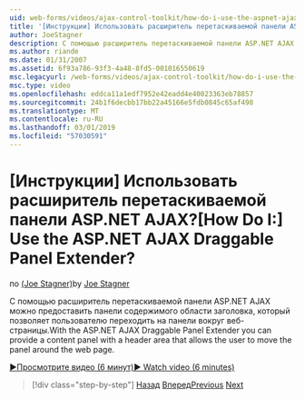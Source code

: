 ```yaml
---
uid: web-forms/videos/ajax-control-toolkit/how-do-i-use-the-aspnet-ajax-draggable-panel-extender
title: '[Инструкции] Использовать расширитель перетаскиваемой панели ASP.NET AJAX? | Документы Майкрософт'
author: JoeStagner
description: С помощью расширитель перетаскиваемой панели ASP.NET AJAX можно предоставить панели содержимого области заголовка, который позволяет пользователю переходить на панели вокруг веб-страницы.
ms.author: riande
ms.date: 01/31/2007
ms.assetid: 6f93a786-93f3-4a48-8fd5-001016550619
msc.legacyurl: /web-forms/videos/ajax-control-toolkit/how-do-i-use-the-aspnet-ajax-draggable-panel-extender
msc.type: video
ms.openlocfilehash: eddca11a1edf7952e42eadd4e40023363eb78857
ms.sourcegitcommit: 24b1f6decbb17bb22a45166e5fdb0845c65af498
ms.translationtype: MT
ms.contentlocale: ru-RU
ms.lasthandoff: 03/01/2019
ms.locfileid: "57030591"
---
```

<a name="how-do-i-use-the-aspnet-ajax-draggable-panel-extender"></a><span data-ttu-id="9aa71-104">[Инструкции] Использовать расширитель перетаскиваемой панели ASP.NET AJAX?</span><span class="sxs-lookup"><span data-stu-id="9aa71-104">[How Do I:] Use the ASP.NET AJAX Draggable Panel Extender?</span></span>
====================
<span data-ttu-id="9aa71-105">по [(Joe Stagner)](https://github.com/JoeStagner)</span><span class="sxs-lookup"><span data-stu-id="9aa71-105">by [Joe Stagner](https://github.com/JoeStagner)</span></span>

<span data-ttu-id="9aa71-106">С помощью расширитель перетаскиваемой панели ASP.NET AJAX можно предоставить панели содержимого области заголовка, который позволяет пользователю переходить на панели вокруг веб-страницы.</span><span class="sxs-lookup"><span data-stu-id="9aa71-106">With the ASP.NET AJAX Draggable Panel Extender you can provide a content panel with a header area that allows the user to move the panel around the web page.</span></span>

[<span data-ttu-id="9aa71-107">&#9654;Просмотрите видео (6 минут)</span><span class="sxs-lookup"><span data-stu-id="9aa71-107">&#9654; Watch video (6 minutes)</span></span>](https://channel9.msdn.com/Blogs/ASP-NET-Site-Videos/how-do-i-use-the-aspnet-ajax-draggable-panel-extender)

> [!div class="step-by-step"]
> <span data-ttu-id="9aa71-108">[Назад](how-do-i-use-the-aspnet-ajax-collapsable-panel-extender.md)
> [Вперед](how-do-i-use-the-aspnet-ajax-dynamicpopulate-extender.md)</span><span class="sxs-lookup"><span data-stu-id="9aa71-108">[Previous](how-do-i-use-the-aspnet-ajax-collapsable-panel-extender.md)
[Next](how-do-i-use-the-aspnet-ajax-dynamicpopulate-extender.md)</span></span>
